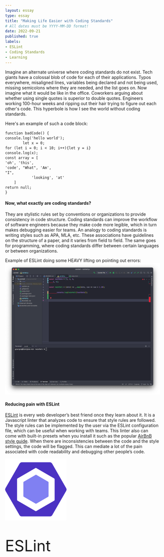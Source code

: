 ```yaml
---
layout: essay
type: essay
title: "Making Life Easier with Coding Standards"
# All dates must be YYYY-MM-DD format!
date: 2022-09-21
published: true
labels:
- ESLint
- Coding Standards
- Learning
---
```


Imagine an alternate universe where coding standards do not exist. Tech giants have a colossal blob of code for each of their applications. Typos everywhere, misaligned lines, variables being declared and not being used, missing semicolons where they are needed, and the list goes on. Now imagine what it would be like in the office. Coworkers arguing about whether using single quotes is superior to double quotes. Engineers working 100-hour weeks and ripping out their hair trying to figure out each other's code. This hyperbole is how I see the world without coding standards.

Here's an example of such a code block:
```
function badCode() {
console.log('hello world');
		let x = 0;
for (let i = 0; i < 10; i++){let y = i}
console.log(x);
const array = [
'oh', 'this',
'code', "What", 'Am',
"I",
			'looking', 'at'
	]
return null;
}
```

#### Now, what exactly are coding standards?
They are stylistic rules set by conventions or organizations to provide consistency in code structure. Coding standards can improve the workflow of software engineers because they make code more legible, which in turn makes debugging easier for teams. An analogy to coding standards is writing styles such as APA, MLA, etc. These associations have guidelines on the structure of a paper, and it varies from field to field. The same goes for programming, where coding standards differ between certain languages or between organizations.

Example of ESLint doing some HEAVY lifting on pointing out errors:
<img src="../img/making-life-easier-with-coding-standards/eslint-intellij.png" alt="eslint-intellij" class="container-fluid"/>

#### Reducing pain with ESLint
<a class="md" href="https://eslint.org" target="_blank" rel="noopener noreferrer">ESLint</a> is every web developer’s best friend once they learn about it. It is a Javascript linter that analyzes code to ensure that style rules are followed. The style rules can be implemented by the user via the ESLint configuration file, which can be useful when working with teams. This linter also can come with built-in presets when you install it such as the popular <a class="md" href="https://github.com/airbnb/javascript" target="_blank" rel="noopener noreferrer">AirBnB style guide</a>. When there are inconsistencies between the code and the style settings, the code will be flagged. This can mediate a lot of the pain associated with code readability and debugging other people’s code.

<div class="d-flex justify-content-center align-items-center w-100 py-3 gap-3">
    <img width="200px" src="../img/making-life-easier-with-coding-standards/eslint.svg" alt="eslint">
    <p style="font-size: 50px;"> ESLint </p>
</div>